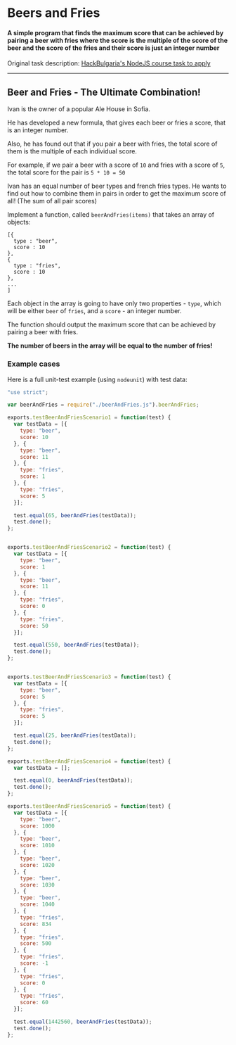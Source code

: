 # Beers and Fries

#### A simple program that finds the maximum score that can be achieved by pairing a beer with fries where the score is the multiple of the score of the beer and the score of the fries and their score is just an integer number

Original task description: [HackBulgaria's NodeJS course task to apply](https://github.com/HackBulgaria/NodeJS-1/blob/master/TasksForCourseApply/1-Beers-and-Fries.md)

- - -

## Beer and Fries - The Ultimate Combination!

Ivan is the owner of a popular Ale House in Sofia.

He has developed a new formula, that gives each beer or fries a score, that is an integer number.

Also, he has found out that if you pair a beer with fries, the total score of them is the multiple of each individual score.

For example, if we pair a beer with a score of `10` and fries with a score of `5`, the total score for the pair is `5 * 10 = 50`

Ivan has an equal number of beer types and french fries types. He wants to find out how to combine them in pairs in order to get the maximum score of all! (The sum of all pair scores)

Implement a function, called `beerAndFries(items)` that takes an array of objects:

```
[{
  type : "beer",
  score : 10
},
{
  type : "fries",
  score : 10
},
...
]
```

Each object in the array is going to have only two properties - `type`, which will be either `beer` of `fries`, and a `score` - an integer number.

The function should output the maximum score that can be achieved by pairing a beer with fries.

__The number of beers in the array will be equal to the number of fries!__


### Example cases

Here is a full unit-test example (using `nodeunit`) with test data:

```javascript
"use strict";

var beerAndFries = require("./beerAndFries.js").beerAndFries;

exports.testBeerAndFriesScenario1 = function(test) {
  var testData = [{
    type: "beer",
    score: 10
  }, {
    type: "beer",
    score: 11
  }, {
    type: "fries",
    score: 1
  }, {
    type: "fries",
    score: 5
  }];

  test.equal(65, beerAndFries(testData));
  test.done();
};


exports.testBeerAndFriesScenario2 = function(test) {
  var testData = [{
    type: "beer",
    score: 1
  }, {
    type: "beer",
    score: 11
  }, {
    type: "fries",
    score: 0
  }, {
    type: "fries",
    score: 50
  }];

  test.equal(550, beerAndFries(testData));
  test.done();
};


exports.testBeerAndFriesScenario3 = function(test) {
  var testData = [{
    type: "beer",
    score: 5
  }, {
    type: "fries",
    score: 5
  }];

  test.equal(25, beerAndFries(testData));
  test.done();
};

exports.testBeerAndFriesScenario4 = function(test) {
  var testData = [];

  test.equal(0, beerAndFries(testData));
  test.done();
};

exports.testBeerAndFriesScenario5 = function(test) {
  var testData = [{
    type: "beer",
    score: 1000
  }, {
    type: "beer",
    score: 1010
  }, {
    type: "beer",
    score: 1020
  }, {
    type: "beer",
    score: 1030
  }, {
    type: "beer",
    score: 1040
  }, {
    type: "fries",
    score: 834
  }, {
    type: "fries",
    score: 500
  }, {
    type: "fries",
    score: -1
  }, {
    type: "fries",
    score: 0
  }, {
    type: "fries",
    score: 60
  }];

  test.equal(1442560, beerAndFries(testData));
  test.done();
};
```
